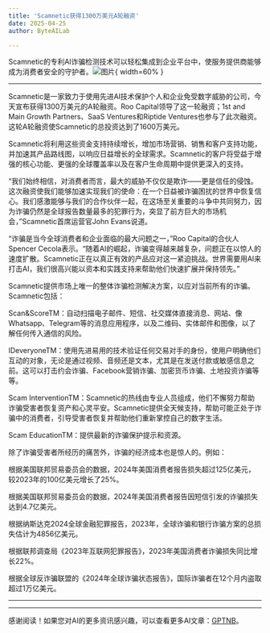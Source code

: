 ```yaml
---
title: 'Scamnetic获得1300万美元A轮融资'
date: 2025-04-25
author: ByteAILab

---
```


Scamnetic的专利AI诈骗检测技术可以轻松集成到企业平台中，使服务提供商能够成为消费者安全的守护者。![图片](https://ai-techpark.com/wp-content/uploads/Scamnetic.jpg){ width=60% }

---
Scamnetic是一家致力于使用先进AI技术保护个人和企业免受数字威胁的公司，今天宣布获得1300万美元的A轮融资。Roo Capital领导了这一轮融资；1st and Main Growth Partners、SaaS Ventures和Riptide Ventures也参与了此次融资。这轮A轮融资使Scamnetic的总投资达到了1600万美元。

Scamnetic将利用这些资金支持持续增长，增加市场营销、销售和客户支持功能，并加速其产品路线图，以响应日益增长的全球需求。Scamnetic的客户将受益于增强的核心功能、更强的全球覆盖率以及在客户生命周期中提供更深入的支持。

“我们始终相信，对消费者而言，最大的威胁不仅仅是欺诈——更是信任的侵蚀。这次融资使我们能够加速实现我们的使命：在一个日益被诈骗困扰的世界中恢复信心。我们感激能够与我们的合作伙伴一起，在这场至关重要的斗争中共同努力，因为诈骗仍然是全球报告数量最多的犯罪行为，突显了前方巨大的市场机会，”Scamnetic首席运营官John Evans说道。

“诈骗是当今全球消费者和企业面临的最大问题之一，”Roo Capital的合伙人Spencer Cecola表示。“随着AI的崛起，诈骗变得越来越复杂，问题正在以惊人的速度扩散。Scamnetic正在以真正有效的产品应对这一紧迫挑战。世界需要用AI来打击AI，我们很高兴能以资本和实践支持来帮助他们快速扩展并保持领先。”

Scamnetic提供市场上唯一的整体诈骗检测解决方案，以应对当前所有的诈骗。Scamnetic包括：

Scan&ScoreTM：自动扫描电子邮件、短信、社交媒体直接消息、网站、像Whatsapp、Telegram等的消息应用程序，以及二维码、实体邮件和图像，以了解任何传入通信的风险。

IDeveryoneTM：使用先进易用的技术验证任何交易对手的身份，使用户明确他们互动的对象，无论是通过视频、音频还是文本，尤其是在发送付款或敏感信息之前。这可以打击约会诈骗、Facebook营销诈骗、加密货币诈骗、土地投资诈骗等等。

Scam InterventionTM：Scamnetic的热线由专业人员组成，他们不懈努力帮助诈骗受害者恢复资产和心灵平安。Scamnetic提供全天候支持，帮助可能正处于诈骗中的消费者，引导受害者恢复并帮助他们重新掌控自己的数字生活。

Scam EducationTM：提供最新的诈骗保护提示和资源。

除了诈骗受害者所经历的痛苦外，诈骗的经济成本也是惊人的。例如：

根据美国联邦贸易委员会的数据，2024年美国消费者报告损失超过125亿美元，较2023年的100亿美元增长了25%。

根据美国联邦贸易委员会的数据，2024年美国消费者报告因短信引发的诈骗损失达到4.7亿美元。

根据纳斯达克2024全球金融犯罪报告，2023年，全球诈骗和银行诈骗方案的总损失估计为4856亿美元。

根据联邦调查局《2023年互联网犯罪报告》，2023年美国消费者诈骗损失同比增长22%。

根据全球反诈骗联盟的《2024年全球诈骗状态报告》，国际诈骗者在12个月内盗取超过1万亿美元。

---
---
感谢阅读！如果您对AI的更多资讯感兴趣，可以查看更多AI文章：[GPTNB](https://gptnb.com)。